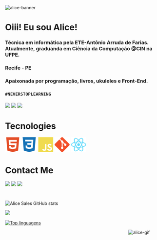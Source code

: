 <img src="https://i.ibb.co/KX2G185/k.png" alt="alice-banner" widht="1000" height="190" border="0">

<h1> Oiii! Eu sou Alice!</h1>
 <h3>Técnica em informática pela ETE-Antônio Arruda de Farias. Atualmente, graduanda em Ciência da Computação @CIN na UFPE.</h3>
 <h3> Recife - PE <h3>
 <div>
  <h4> Apaixonada por programação, livros, ukuleles e Front-End.</h4>
  <code>#NEVERSTOPLEARNING</code>
 </div>
 
 <br>
<div style="display: inline_block">
 <img src="https://emojipedia-us.s3.dualstack.us-west-1.amazonaws.com/thumbs/120/facebook/230/personal-computer_1f4bb.png" widht="40" height="40"/>
 <img src="https://emojipedia-us.s3.dualstack.us-west-1.amazonaws.com/thumbs/120/facebook/65/books_1f4da.png" widht="40" height="40"/>
 <img src="https://emojipedia-us.s3.dualstack.us-west-1.amazonaws.com/thumbs/160/mozilla/36/guitar_1f3b8.png" widht="40" height="40"/>
</div>


# Tecnologies

  <!--ts-->
   <div style="display: inline_block">
     <img src="https://github.com/devicons/devicon/blob/master/icons/html5/html5-plain.svg" widht="50" height="50"/>
     <img src="https://github.com/devicons/devicon/blob/master/icons/css3/css3-plain.svg" widht="50" height="50"/>
     <img src="https://github.com/devicons/devicon/blob/master/icons/javascript/javascript-plain.svg" widht="50" height="50"/>
     <img src="https://github.com/devicons/devicon/blob/master/icons/git/git-original.svg" widht="50" height="50"/>
     <img src="https://github.com/devicons/devicon/blob/master/icons/react/react-original.svg" widht="50" height="50"/>
   </div
  <!--te-->
  
 # Contact Me

<p align="left">
  <a href="mailto:programmeralice@gmail.com" alt="Gmail">
  <img src="https://img.shields.io/badge/-Gmail-FF0000?style=flat-square&logo=Gmail&logoColor=white&link=mailto:programmeralice@gmail.com/" widht="30" height="25"/></a>

  <a href="https://www.linkedin.com/in/alice-sales-8a0a26200/" alt="Linkedin">
  <img src="https://img.shields.io/badge/-Linkedin-0e76a8?style=flat-square&logo=Linkedin&logoColor=white&link=https://www.linkedin.com/in/alice-sales-8a0a26200/" widht="30" height="25"/></a>

  <a href="https://www.instagram.com/katespinhos/" alt="Instagram">
  <img src="https://img.shields.io/badge/-Instagram-DF0174?style=flat-square&labelColor=DF0174&logo=instagram&logoColor=white&link=https://www.instagram.com/katespinhos/" widht="30" height="25"/></a>
</p>  

<br>

 
![Alice Sales GitHub stats](https://github-readme-stats.vercel.app/api?username=alicesales&show_icons=true&theme=whitegray)

<img src="https://img.shields.io/static/v1?label=Overview&message=AliceSales&?color=894961style=for-the-badge&logo=GitHub"> 

<div style="display: inline_block">

[![Top linguagens](https://github-readme-stats.vercel.app/api/top-langs/?username=alicesales&layout=extended&)](https://github.com/AliceSales/alicesales/blob/main/README.md)

<img src="https://i.picasion.com/pic91/14cb408bbe1aacd4436984113e3b652c.gif" width="100" height="100" border="0" alt="alice-gif" align="right"/>

</div>


<!--
**AliceSales/alicesales** is a ✨ _special_ ✨ repository because its `README.md` (this file) appears on your GitHub profile.

Here are some ideas to get you started:

- 🔭 I’m currently working on ...
- 🌱 I’m currently learning ...
- 👯 I’m looking to collaborate on ...
- 🤔 I’m looking for help with ...
- 💬 Ask me about ...
- 📫 How to reach me: ...
- 😄 Pronouns: ...
- ⚡ Fun fact: ...
-->
